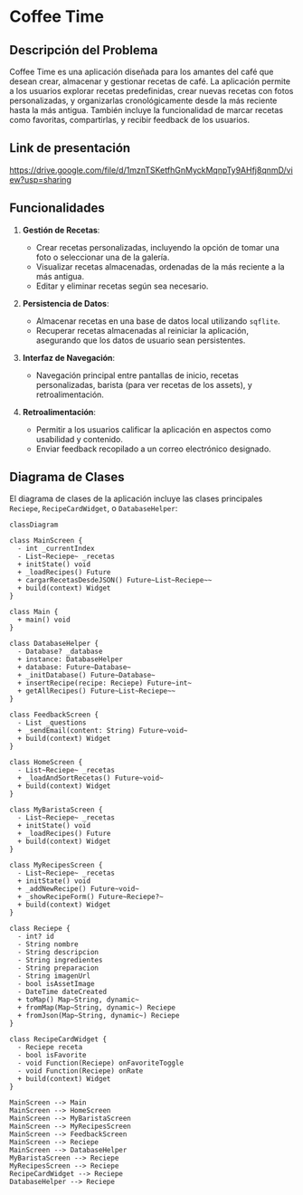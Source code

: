 # Coffee Time

## Descripción del Problema
Coffee Time es una aplicación diseñada para los amantes del café que desean crear, almacenar y gestionar recetas de café. La aplicación permite a los usuarios explorar recetas predefinidas, crear nuevas recetas con fotos personalizadas, y organizarlas cronológicamente desde la más reciente hasta la más antigua. También incluye la funcionalidad de marcar recetas como favoritas, compartirlas, y recibir feedback de los usuarios.

## Link de presentación
https://drive.google.com/file/d/1mznTSKetfhGnMyckMqnpTy9AHfj8qnmD/view?usp=sharing


## Funcionalidades

1. **Gestión de Recetas**:
   - Crear recetas personalizadas, incluyendo la opción de tomar una foto o seleccionar una de la galería.
   - Visualizar recetas almacenadas, ordenadas de la más reciente a la más antigua.
   - Editar y eliminar recetas según sea necesario.

2. **Persistencia de Datos**:
   - Almacenar recetas en una base de datos local utilizando `sqflite`.
   - Recuperar recetas almacenadas al reiniciar la aplicación, asegurando que los datos de usuario sean persistentes.

3. **Interfaz de Navegación**:
   - Navegación principal entre pantallas de inicio, recetas personalizadas, barista (para ver recetas de los assets), y retroalimentación.

4. **Retroalimentación**:
   - Permitir a los usuarios calificar la aplicación en aspectos como usabilidad y contenido.
   - Enviar feedback recopilado a un correo electrónico designado.

## Diagrama de Clases

El diagrama de clases de la aplicación incluye las clases principales `Reciepe`, `RecipeCardWidget`, o `DatabaseHelper`:


```mermaid
classDiagram

class MainScreen {
  - int _currentIndex
  - List~Reciepe~ _recetas
  + initState() void
  + _loadRecipes() Future
  + cargarRecetasDesdeJSON() Future~List~Reciepe~~
  + build(context) Widget
}

class Main {
  + main() void
}

class DatabaseHelper {
  - Database? _database
  + instance: DatabaseHelper
  + database: Future~Database~
  + _initDatabase() Future~Database~
  + insertRecipe(recipe: Reciepe) Future~int~
  + getAllRecipes() Future~List~Reciepe~~
}

class FeedbackScreen {
  - List _questions
  + _sendEmail(content: String) Future~void~
  + build(context) Widget
}

class HomeScreen {
  - List~Reciepe~ _recetas
  + _loadAndSortRecetas() Future~void~
  + build(context) Widget
}

class MyBaristaScreen {
  - List~Reciepe~ _recetas
  + initState() void
  + _loadRecipes() Future
  + build(context) Widget
}

class MyRecipesScreen {
  - List~Reciepe~ _recetas
  + initState() void
  + _addNewRecipe() Future~void~
  + _showRecipeForm() Future~Reciepe?~
  + build(context) Widget
}

class Reciepe {
  - int? id
  - String nombre
  - String descripcion
  - String ingredientes
  - String preparacion
  - String imagenUrl
  - bool isAssetImage
  - DateTime dateCreated
  + toMap() Map~String, dynamic~
  + fromMap(Map~String, dynamic~) Reciepe
  + fromJson(Map~String, dynamic~) Reciepe
}

class RecipeCardWidget {
  - Reciepe receta
  - bool isFavorite
  - void Function(Reciepe) onFavoriteToggle
  - void Function(Reciepe) onRate
  + build(context) Widget
}

MainScreen --> Main
MainScreen --> HomeScreen
MainScreen --> MyBaristaScreen
MainScreen --> MyRecipesScreen
MainScreen --> FeedbackScreen
MainScreen --> Reciepe
MainScreen --> DatabaseHelper
MyBaristaScreen --> Reciepe
MyRecipesScreen --> Reciepe
RecipeCardWidget --> Reciepe
DatabaseHelper --> Reciepe
